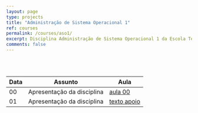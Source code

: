 ```yaml
---
layout: page
type: projects
title: "Administração de Sistema Operacional 1"
ref: courses
permalink: /courses/aso1/
excerpt: Disciplina Administração de Sistema Operacional 1 da Escola Técnica Estadual Governador Eduardo Campos, São bento do Una-PE.
comments: false
---
```

<br/>

<br/>

| Data | Assunto | Aula |
| -- | ------------ | --- |
| 00 | Apresentação da disciplina |  <a href="{{ site.url }}/assets/arquivos/did/aula00-did.pdf" target="blank" class="btn">aula 00</a> |
| 01 | Apresentação da disciplina |  <a href="{{ site.url }}/assets/arquivos/did/aso1-texto01.pdf" target="blank" class="btn">texto apoio</a> |
